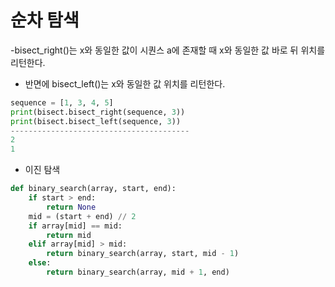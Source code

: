 # 순차 탐색 
-bisect_right()는 x와 동일한 값이 시퀀스 a에 존재할 때 x와 동일한 값 바로 뒤 위치를 리턴한다.
- 반면에 bisect_left()는 x와 동일한 값 위치를 리턴한다.

```python
sequence = [1, 3, 4, 5]
print(bisect.bisect_right(sequence, 3))
print(bisect.bisect_left(sequence, 3))
----------------------------------------
2
1
```
- 이진 탐색
```python
def binary_search(array, start, end):
    if start > end:
        return None
    mid = (start + end) // 2
    if array[mid] == mid:
        return mid
    elif array[mid] > mid:
        return binary_search(array, start, mid - 1)
    else:
        return binary_search(array, mid + 1, end)
```

